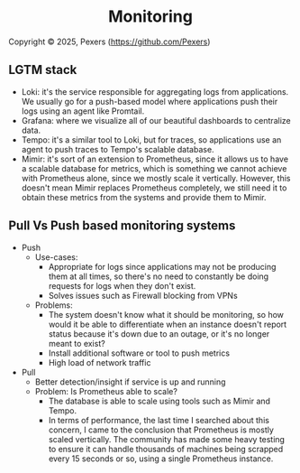 <h1 align='center'>Monitoring</h1>

Copyright &copy; 2025, Pexers (https://github.com/Pexers)

## LGTM stack
- Loki: it's the service responsible for aggregating logs from applications. We usually go for a push-based model where applications push their logs using an agent like Promtail.
- Grafana: where we visualize all of our beautiful dashboards to centralize data.
- Tempo: it's a similar tool to Loki, but for traces, so applications use an agent to push traces to Tempo's scalable database.
- Mimir: it's sort of an extension to Prometheus, since it allows us to have a scalable database for metrics, which is something we cannot achieve with Prometheus alone, since we mostly scale it vertically. However, this doesn't mean Mimir replaces Prometheus completely, we still need it to obtain these metrics from the systems and provide them to Mimir.

## Pull Vs Push based monitoring systems
- Push
    - Use-cases:
        - Appropriate for logs since applications may not be producing them at all times, so there's no need to constantly be doing requests for logs when they don't exist.
        - Solves issues such as Firewall blocking from VPNs
    - Problems:
        - The system doesn't know what it should be monitoring, so how would it be able to differentiate when an instance doesn't report status because it's down due to an outage, or it's no longer meant to exist?
        - Install additional software or tool to push metrics
        - High load of network traffic
- Pull
    - Better detection/insight if service is up and running
    - Problem: Is Prometheus able to scale?
        - The database is able to scale using tools such as Mimir and Tempo.
        - In terms of performance, the last time I searched about this concern, I came to the conclusion that Prometheus is mostly scaled vertically. The community has made some heavy testing to ensure it can handle thousands of machines being scrapped every 15 seconds or so, using a single Prometheus instance.
